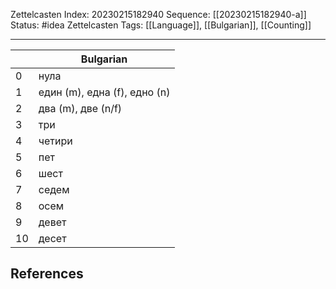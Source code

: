 Zettelcasten Index: 20230215182940
Sequence: [[20230215182940-a]]
Status: #idea
Zettelcasten Tags: [[Language]], [[Bulgarian]], [[Counting]]

---

|    | Bulgarian                    |
|----|------------------------------|
| 0  | нула                         |
| 1  | един (m), една (f), едно (n) |
| 2  | два (m), две (n/f)           |
| 3  | три                          |
| 4  | четири                       |
| 5  | пет                          |
| 6  | шест                         |
| 7  | седем                        |
| 8  | осем                         |
| 9  | девет                        |
| 10 | десет                        |

## References